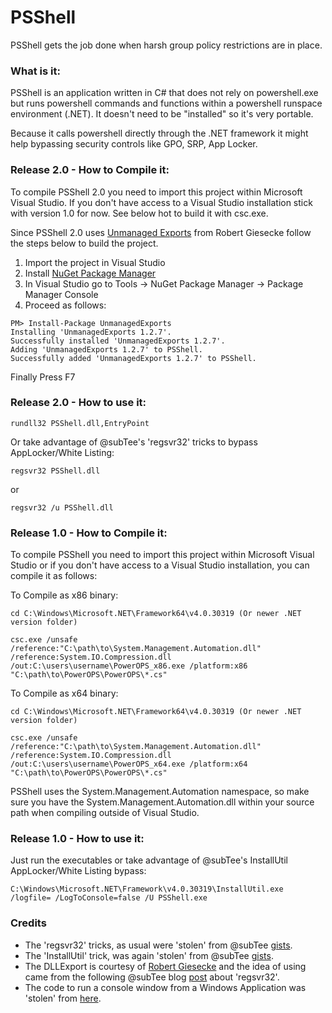 # PSShell
PSShell gets the job done when harsh group policy restrictions are in place.

### What is it:

PSShell is an application written in C# that does not rely on powershell.exe but runs powershell commands and functions within a powershell runspace environment (.NET). It doesn't need to be "installed" so it's very portable.

Because it calls powershell directly through the .NET framework it might help bypassing security controls like GPO, SRP, App Locker.

### Release 2.0 - How to Compile it:

To compile PSShell 2.0 you need to import this project within Microsoft Visual Studio. If you don't have access to a Visual Studio installation stick with version 1.0 for now. See below hot to build it with csc.exe.

Since PSShell 2.0 uses [Unmanaged Exports](https://sites.google.com/site/robertgiesecke/Home/uploads/unmanagedexports) from Robert Giesecke follow the steps below to build the project.

1. Import the project in Visual Studio
2. Install [NuGet Package Manager](https://docs.nuget.org/consume/installing-nuget)
3. In Visual Studio go to Tools -> NuGet Package Manager -> Package Manager Console
4. Proceed as follows:
```
PM> Install-Package UnmanagedExports
Installing 'UnmanagedExports 1.2.7'.
Successfully installed 'UnmanagedExports 1.2.7'.
Adding 'UnmanagedExports 1.2.7' to PSShell.
Successfully added 'UnmanagedExports 1.2.7' to PSShell.
```
Finally Press F7

### Release 2.0 - How to use it:

```
rundll32 PSShell.dll,EntryPoint
```

Or take advantage of @subTee's 'regsvr32' tricks to bypass AppLocker/White Listing:
```
regsvr32 PSShell.dll
```
or
```
regsvr32 /u PSShell.dll
```

### Release 1.0 - How to Compile it:

To compile PSShell you need to import this project within Microsoft Visual Studio or if you don't have access to a Visual Studio installation, you can compile it as follows:

To Compile as x86 binary:

```
cd C:\Windows\Microsoft.NET\Framework64\v4.0.30319 (Or newer .NET version folder)

csc.exe /unsafe /reference:"C:\path\to\System.Management.Automation.dll" /reference:System.IO.Compression.dll /out:C:\users\username\PowerOPS_x86.exe /platform:x86 "C:\path\to\PowerOPS\PowerOPS\*.cs"
```

To Compile as x64 binary:

```
cd C:\Windows\Microsoft.NET\Framework64\v4.0.30319 (Or newer .NET version folder)

csc.exe /unsafe /reference:"C:\path\to\System.Management.Automation.dll" /reference:System.IO.Compression.dll /out:C:\users\username\PowerOPS_x64.exe /platform:x64 "C:\path\to\PowerOPS\PowerOPS\*.cs"
```

PSShell uses the System.Management.Automation namespace, so make sure you have the System.Management.Automation.dll within your source path when compiling outside of Visual Studio.

### Release 1.0 - How to use it:

Just run the executables or take advantage of @subTee's InstallUtil AppLocker/White Listing bypass:

```
C:\Windows\Microsoft.NET\Framework\v4.0.30319\InstallUtil.exe /logfile= /LogToConsole=false /U PSShell.exe
```

### Credits

- The 'regsvr32' tricks, as usual were 'stolen' from @subTee [gists](https://gist.github.com/subTee/f6123584a3258783e497481690ccc38d).
- The 'InstallUtil' trick, was again 'stolen' from @subTee [gists](https://gist.github.com/subTee/af5c60a07977180c8bad).
- The DLLExport is courtesy of [Robert Giesecke](https://sites.google.com/site/robertgiesecke/Home/uploads/unmanagedexports) and the idea of using came from the following @subTee blog [post](http://subt0x10.blogspot.co.uk/2016/06/what-you-probably-didnt-know-about.html) about 'regsvr32'.
- The code to run a console window from a Windows Application was 'stolen' from [here](https://social.msdn.microsoft.com/Forums/en-US/b7a14400-6d72-4fbf-9927-0966f69ef4a2/how-to-open-console-window-in-windows-apllication?forum=csharplanguage).

